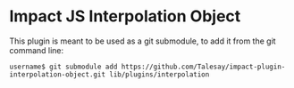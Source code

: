# Impact JS Interpolation Object

This plugin is meant to be used as a git submodule, to add it from the git command line:

```
username$ git submodule add https://github.com/Talesay/impact-plugin-interpolation-object.git lib/plugins/interpolation
```